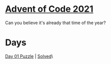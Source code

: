 # [Advent of Code 2021](https://adventofcode.com/2021/about)

Can you believe it's already that time of the year?

# Days

[Day 01 Puzzle](https://adventofcode.com/2021/day/01) | [Solved](day01/puzzle.py)\
<!-- [Day 02 Puzzle](https://adventofcode.com/2021/day/02) | [Solved](day02/puzzle.py)\ -->
<!-- [Day 03 Puzzle](https://adventofcode.com/2021/day/03) | [Solved](day03/puzzle.py)\ -->
<!-- [Day 04 Puzzle](https://adventofcode.com/2021/day/04) | [Solved](day04/puzzle.py)\ -->
<!-- [Day 05 Puzzle](https://adventofcode.com/2021/day/05) | [Solved](day05/puzzle.py)\ -->
<!-- [Day 06 Puzzle](https://adventofcode.com/2021/day/06) | [Solved](day06/puzzle.py)\ -->
<!-- [Day 07 Puzzle](https://adventofcode.com/2021/day/07) | [Solved](day07/puzzle.py)\ -->
<!-- [Day 08 Puzzle](https://adventofcode.com/2021/day/08) | [Solved](day08/puzzle.py)\ -->
<!-- [Day 09 Puzzle](https://adventofcode.com/2021/day/09) | [Solved](day09/puzzle.py)\ -->
<!-- [Day 10 Puzzle](https://adventofcode.com/2021/day/10) | [Solved](day10/puzzle.py)\ -->
<!-- [Day 11 Puzzle](https://adventofcode.com/2021/day/11) | [Solved](day11/puzzle.py)\ -->
<!-- [Day 12 Puzzle](https://adventofcode.com/2021/day/12) | [Solved](day12/puzzle.py)\ -->
<!-- [Day 13 Puzzle](https://adventofcode.com/2021/day/13) | [Solved](day13/puzzle.py)\ -->
<!-- [Day 14 Puzzle](https://adventofcode.com/2021/day/14) | [Solved](day14/puzzle.py)\ -->
<!-- [Day 15 Puzzle](https://adventofcode.com/2021/day/15) | [Solved](day15/puzzle.py)\ -->
<!-- [Day 16 Puzzle](https://adventofcode.com/2021/day/16) | [Solved](day16/puzzle.py)\ -->
<!-- [Day 17 Puzzle](https://adventofcode.com/2021/day/16) | [Solved](day17/puzzle.py)\ -->
<!-- [Day 18 Puzzle](https://adventofcode.com/2021/day/16) | [Solved](day18/puzzle.py)\ -->
<!-- [Day 19 Puzzle](https://adventofcode.com/2021/day/16) | [Solved](day19/puzzle.py)\ -->
<!-- [Day 20 Puzzle](https://adventofcode.com/2021/day/16) | [Solved](day20/puzzle.py)\ -->
<!-- [Day 21 Puzzle](https://adventofcode.com/2021/day/16) | [Solved](day21/puzzle.py)\ -->
<!-- [Day 22 Puzzle](https://adventofcode.com/2021/day/16) | [Solved](day22/puzzle.py)\ -->
<!-- [Day 23 Puzzle](https://adventofcode.com/2021/day/16) | [Solved](day23/puzzle.py)\ -->
<!-- [Day 24 Puzzle](https://adventofcode.com/2021/day/16) | [Solved](day24/puzzle.py)\ -->
<!-- [Day 25 Puzzle](https://adventofcode.com/2021/day/16) | [Solved](day25/puzzle.py)\ -->